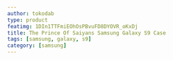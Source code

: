 ```yaml
---
author: tokodab
type: product
featimg: 1DIn1TTFmiEOhOsPBvuFD8DYOVR_oKxDj
title: The Prince Of Saiyans Samsung Galaxy S9 Case
tags: [samsung, galaxy, s9]
category: [samsung]
---
```

